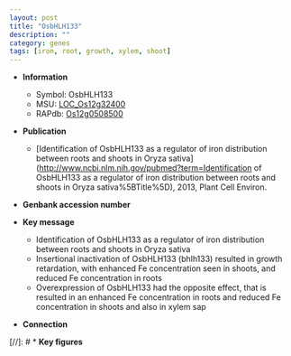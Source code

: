 ```yaml
---
layout: post
title: "OsbHLH133"
description: ""
category: genes
tags: [iron, root, growth, xylem, shoot]
---
```


* **Information**  
    + Symbol: OsbHLH133  
    + MSU: [LOC_Os12g32400](http://rice.plantbiology.msu.edu/cgi-bin/ORF_infopage.cgi?orf=LOC_Os12g32400)  
    + RAPdb: [Os12g0508500](http://rapdb.dna.affrc.go.jp/viewer/gbrowse_details/irgsp1?name=Os12g0508500)  

* **Publication**  
    + [Identification of OsbHLH133 as a regulator of iron distribution between roots and shoots in Oryza sativa](http://www.ncbi.nlm.nih.gov/pubmed?term=Identification of OsbHLH133 as a regulator of iron distribution between roots and shoots in Oryza sativa%5BTitle%5D), 2013, Plant Cell Environ.

* **Genbank accession number**  

* **Key message**  
    + Identification of OsbHLH133 as a regulator of iron distribution between roots and shoots in Oryza sativa
    + Insertional inactivation of OsbHLH133 (bhlh133) resulted in growth retardation, with enhanced Fe concentration seen in shoots, and reduced Fe concentration in roots
    + Overexpression of OsbHLH133 had the opposite effect, that is resulted in an enhanced Fe concentration in roots and reduced Fe concentration in shoots and also in xylem sap

* **Connection**  

[//]: # * **Key figures**  


